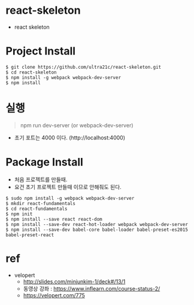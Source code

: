 # react-skeleton
* react skeleton

# Project Install
```
$ git clone https://github.com/ultra21c/react-skeleton.git
$ cd react-skeleton
$ npm install -g webpack webpack-dev-server
$ npm install
```

# 실행
> npm run dev-server (or webpack-dev-server)
* 초기 포트는 4000 이다. (http://localhost:4000)

# Package Install
* 처음 프로젝트를 만들때.
* 요건 초기 프로젝트 만들때 이므로 안해줘도 된다.
```
$ sudo npm install -g webpack webpack-dev-server
$ mkdir react-fundamentals
$ cd react-fundamentals
$ npm init
$ npm install --save react react-dom
$ npm install --save-dev react-hot-loader webpack webpack-dev-server
$ npm install --save-dev babel-core babel-loader babel-preset-es2015 babel-preset-react 
```

# ref
* velopert
  * http://slides.com/minjunkim-1/deck#/13/1
  * 동영상 강좌 : https://www.inflearn.com/course-status-2/
  * https://velopert.com/775